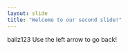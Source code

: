 ```yaml
---
layout: slide
title: "Welcome to our second slide!"
---
```

ballz123
Use the left arrow to go back!
